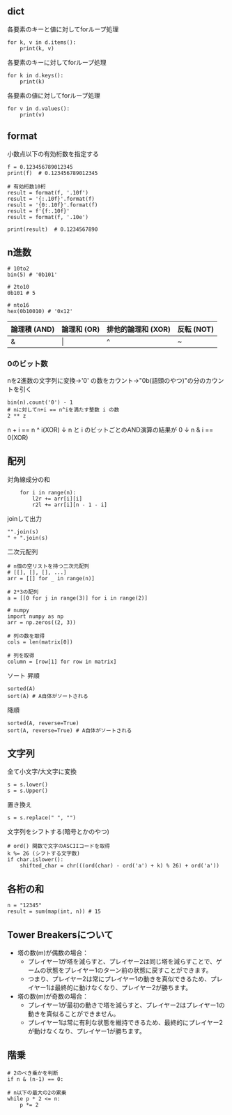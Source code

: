 ## dict
各要素のキーと値に対してforループ処理
```
for k, v in d.items():
    print(k, v)
```

各要素のキーに対してforループ処理
```
for k in d.keys():
    print(k)
```

各要素の値に対してforループ処理
```
for v in d.values():
    print(v)
```

## format
小数点以下の有効桁数を指定する

```
f = 0.123456789012345
print(f)  # 0.123456789012345

# 有効桁数10桁
result = format(f, '.10f')  
result = '{:.10f}'.format(f)  
result = '{0:.10f}'.format(f)  
result = f'{f:.10f}'  
result = format(f, '.10e')  

print(result)  # 0.1234567890

```

## n進数
```
# 10to2
bin(5) # '0b101'

# 2to10
0b101 # 5

# nto16
hex(0b10010) # '0x12'
```
| 論理積 (AND) | 論理和 (OR) | 排他的論理和 (XOR) | 反転 (NOT) |
|---|---|---|---|
| \& | \| | ^ | ~ |

### 0のビット数
nを2進数の文字列に変換→'0' の数をカウント→"0b(語頭のやつ)"の分のカウントを引く
```
bin(n).count('0') - 1
# nに対してn+i == n^iを満たす整数 i の数
2 ** z 
```
n + i == n ^ i(XOR)
↓
n と i のビットごとのAND演算の結果が 0
↓
n & i == 0(XOR)



## 配列
対角線成分の和
```
    for i in range(n):
        l2r += arr[i][i]
        r2l += arr[i][n - 1 - i]
```

joinして出力
```
"".join(s)
" + ".join(s)
```

二次元配列
```
# n個の空リストを持つ二次元配列
# [[], [], [], ...]
arr = [[] for _ in range(n)]

# 2*3の配列
a = [[0 for j in range(3)] for i in range(2)]

# numpy
import numpy as np
arr = np.zeros((2, 3))

# 列の数を取得
cols = len(matrix[0]) 

# 列を取得
column = [row[1] for row in matrix]
```

ソート
昇順
```
sorted(A)
sort(A) # A自体がソートされる
```

降順
```
sorted(A, reverse=True)
sort(A, reverse=True) # A自体がソートされる
```

## 文字列

全て小文字/大文字に変換
```
s = s.lower()
s = s.Upper()
```
置き換え
```
s = s.replace(" ", "")
```

文字列をシフトする(暗号とかのやつ)
```
# ord() 関数で文字のASCIIコードを取得
k %= 26 (シフトする文字数)
if char.islower():
    shifted_char = chr(((ord(char) - ord('a') + k) % 26) + ord('a'))
```

## 各桁の和
```
n = "12345"
result = sum(map(int, n)) # 15
```

## Tower Breakersについて
* 塔の数(m)が偶数の場合：
    * プレイヤー1が塔を減らすと、プレイヤー2は同じ塔を減らすことで、ゲームの状態をプレイヤー1のターン前の状態に戻すことができます。
    * つまり、プレイヤー2は常にプレイヤー1の動きを真似できるため、プレイヤー1は最終的に動けなくなり、プレイヤー2が勝ちます。
* 塔の数(m)が奇数の場合：
    * プレイヤー1が最初の動きで塔を減らすと、プレイヤー2はプレイヤー1の動きを真似ることができません。
    * プレイヤー1は常に有利な状態を維持できるため、最終的にプレイヤー2が動けなくなり、プレイヤー1が勝ちます。

## 階乗
```
# 2のべき乗かを判断
if n & (n-1) == 0:
```

```
# n以下の最大の2の累乗
while p * 2 <= n:
    p *= 2
```